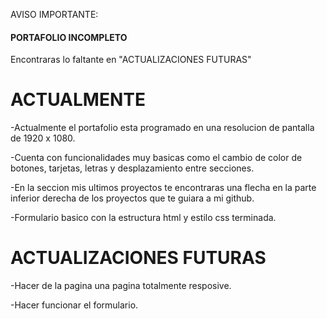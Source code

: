 AVISO IMPORTANTE:
<H4>PORTAFOLIO INCOMPLETO</H1>
<p>Encontraras lo faltante en "ACTUALIZACIONES FUTURAS"</p>

<H1>ACTUALMENTE</H1>

<p>-Actualmente el portafolio esta programado en una resolucion de pantalla de 1920 x 1080.</p>
<p>-Cuenta con funcionalidades muy basicas como el cambio de color de botones, tarjetas, letras y desplazamiento entre secciones.</p>
<p>-En la seccion mis ultimos proyectos te encontraras una flecha en la parte inferior derecha de los proyectos que te guiara a mi github.</p>
<p>-Formulario basico con la estructura html y estilo css terminada.</p>

<H1>ACTUALIZACIONES FUTURAS</H1>
<p>-Hacer de la pagina una pagina totalmente resposive.</p>
<p>-Hacer funcionar el formulario.</p>





